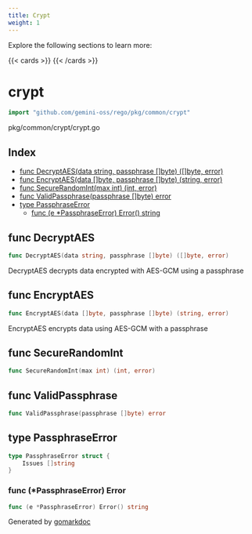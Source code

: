 ```yaml
---
title: Crypt
weight: 1
---
```

Explore the following sections to learn more:

{{< cards >}}
{{< /cards >}}

<!-- gomarkdoc:embed:start -->

<!-- Code generated by gomarkdoc. DO NOT EDIT -->

# crypt

```go
import "github.com/gemini-oss/rego/pkg/common/crypt"
```

pkg/common/crypt/crypt.go

## Index

- [func DecryptAES\(data string, passphrase \[\]byte\) \(\[\]byte, error\)](<#DecryptAES>)
- [func EncryptAES\(data \[\]byte, passphrase \[\]byte\) \(string, error\)](<#EncryptAES>)
- [func SecureRandomInt\(max int\) \(int, error\)](<#SecureRandomInt>)
- [func ValidPassphrase\(passphrase \[\]byte\) error](<#ValidPassphrase>)
- [type PassphraseError](<#PassphraseError>)
  - [func \(e \*PassphraseError\) Error\(\) string](<#PassphraseError.Error>)


<a name="DecryptAES"></a>
## func DecryptAES

```go
func DecryptAES(data string, passphrase []byte) ([]byte, error)
```

DecryptAES decrypts data encrypted with AES\-GCM using a passphrase

<a name="EncryptAES"></a>
## func EncryptAES

```go
func EncryptAES(data []byte, passphrase []byte) (string, error)
```

EncryptAES encrypts data using AES\-GCM with a passphrase

<a name="SecureRandomInt"></a>
## func SecureRandomInt

```go
func SecureRandomInt(max int) (int, error)
```



<a name="ValidPassphrase"></a>
## func ValidPassphrase

```go
func ValidPassphrase(passphrase []byte) error
```



<a name="PassphraseError"></a>
## type PassphraseError



```go
type PassphraseError struct {
    Issues []string
}
```

<a name="PassphraseError.Error"></a>
### func \(\*PassphraseError\) Error

```go
func (e *PassphraseError) Error() string
```



Generated by [gomarkdoc](<https://github.com/princjef/gomarkdoc>)


<!-- gomarkdoc:embed:end -->
